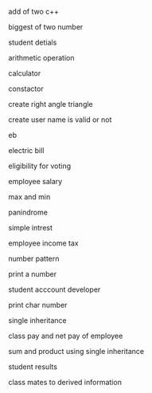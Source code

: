 add of two c++

biggest of two number

student detials

arithmetic operation

calculator

constactor

create right angle triangle

create user name is valid or not

eb

electric bill

eligibility for voting

employee salary

max and min

panindrome

simple intrest

employee income tax

number pattern

print a number

student acccount developer

print char number

single inheritance

class pay and net pay of employee

sum and product using single inheritance

student results

class mates to derived information

